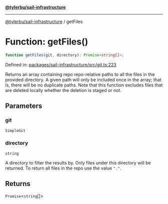 [**@tylerbu/sail-infrastructure**](../README.md)

***

[@tylerbu/sail-infrastructure](../README.md) / getFiles

# Function: getFiles()

```ts
function getFiles(git, directory): Promise<string[]>;
```

Defined in: [packages/sail-infrastructure/src/git.ts:223](https://github.com/microsoft/FluidFramework/blob/main/packages/sail-infrastructure/src/git.ts#L223)

Returns an array containing repo repo-relative paths to all the files in the provided directory.
A given path will only be included once in the array; that is, there will be no duplicate paths.
Note that this function excludes files that are deleted locally whether the deletion is staged or not.

## Parameters

### git

`SimpleGit`

### directory

`string`

A directory to filter the results by. Only files under this directory will be returned. To
return all files in the repo use the value `"."`.

## Returns

`Promise`\<`string`[]\>
